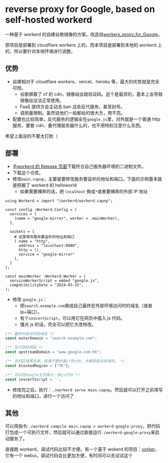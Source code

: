 # reverse proxy for Google, based on self-hosted workerd

一种基于 workerd 的自建谷歌镜像的方案。改造自[workers_proxy_for_Google](https://github.com/RaySibay/workers_proxy_for_Google)。

原项目是部署到 cloudflare workers 上的，而本项目是部署到本地的 workerd 上的，所以要针对本地环境进行调整。

## 优势

- 自建相对于 cloudflare workers、vercel、heroku 等，最大的优势就是完全可控。
  - 谷歌屏蔽了 cf 的 cdn，镜像站会跳验证码。这个是最烦的，基本上会导致镜像站没法正常使用。
  - FaaS 提供方会主动去 ban 这些反代服务，甚至封号。
  - 调用量限制。虽然说他们一般都给的很大方，用不完。
- 配置也比较简单，反代服务的逻辑全在`google.js`里，对外就是一个普通 http 服务，要套 cdn、叠代理服务器什么的，也不用特别注意什么东西。

希望上面说的不要太打脸（

## 部署

- 去[workerd 的 Release 页面](https://github.com/cloudflare/workerd/releases)下载符合自己服务器环境的二进制文件。
- 下载这个仓库。
- 修改`main.capnp`，主要是要修改服务要监听的地址和端口。下面的示例基本就是照搬了 workerd 的 helloworld
  - 如果需要裸奔的话，把 `localhost` 换成`*`或者要裸奔的外部 IP 地址

```capnp
using Workerd = import "/workerd/workerd.capnp";

const config :Workerd.Config = (
  services = [
    (name = "google-mirror", worker = .mainWorker),
  ],

  sockets = [
    # 这里填写服务要监听的地址和端口
    ( name = "http",
      address = "localhost:8080",
      http = (),
      service = "google-mirror"
    ),
  ]
);

const mainWorker :Workerd.Worker = (
  serviceWorkerScript = embed "google.js",
  compatibilityDate = "2024-03-25",
);
```

- 修改 `google.js`：
  - 把`search.example.com`换成自己最终在外部环境访问时的域名（或者 ip+端口）。
  - 有个`inscertScript`，可以用它在网页中插入 js 代码。
  - 懂点 js 的话，完全可以把它大改特改。

```javascript
/** 最终外部访问的域名 */
const outerDomain = "search.example.com";

/** 反代目标网站 */
const upstreamDomain = "www.google.com.hk";

/** 访问区域黑名单。如果不额外套cf的cdn，大概率是没有用的。 */
const blockedRegion = ["TK"];

/** 可以在Google主页插入一段js代码 */
const inscertScript = ``;
```

- 修改完之后，执行：`./workerd serve main.capnp`。然后就可以打开之前填写的地址和端口，进行一个访问了

## 其他

可以用指令:`./workerd compile main.capnp > workerd-google-proxy`，把代码打包成一个可执行文件，然后就可以通过直接运行`./workerd-google-proxy`来启动服务了。

直接跑 workerd，调试代码比较不方便。有一个基于 wokerd 的项目：[vorker](https://github.com/VaalaCat/vorker)，它有一个 webui，调试代码会比更加方便，有时间可以去试试这个
